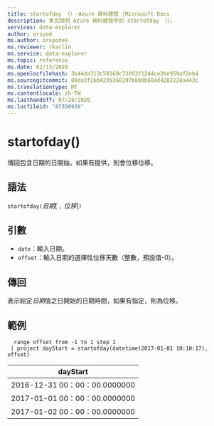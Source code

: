 ```yaml
---
title: startofday （）-Azure 資料總管 |Microsoft Docs
description: 本文說明 Azure 資料總管中的 startofday （）。
services: data-explorer
author: orspod
ms.author: orspodek
ms.reviewer: rkarlin
ms.service: data-explorer
ms.topic: reference
ms.date: 02/13/2020
ms.openlocfilehash: 3b44da313c50360c73f63f1244ce2be959af2eb4
ms.sourcegitcommit: 09da3f26b4235368297b8b9b604d4282228a443c
ms.translationtype: MT
ms.contentlocale: zh-TW
ms.lasthandoff: 07/28/2020
ms.locfileid: "87350939"
---
```

# <a name="startofday"></a>startofday()

傳回包含日期的日開始，如果有提供，則會位移位移。

## <a name="syntax"></a>語法

`startofday(`*日期*[ `,` *位移*]`)`

## <a name="arguments"></a>引數

* `date`：輸入日期。
* `offset`：輸入日期的選擇性位移天數（整數，預設值-0）。 

## <a name="returns"></a>傳回

表示給定*日期*值之日開始的日期時間，如果有指定，則為位移。

## <a name="example"></a>範例

```kusto
  range offset from -1 to 1 step 1
 | project dayStart = startofday(datetime(2017-01-01 10:10:17), offset) 
```

|dayStart|
|---|
|2016-12-31 00：00：00.0000000|
|2017-01-01 00：00：00.0000000|
|2017-01-02 00：00：00.0000000|